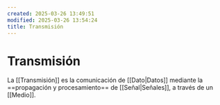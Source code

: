 ```yaml
---
created: 2025-03-26 13:49:51
modified: 2025-03-26 13:54:24
title: Transmisión
---
```


# Transmisión

La [[Transmisión]] es la comunicación de [[Dato|Datos]] mediante la ==propagación y procesamiento== de [[Señal|Señales]], a través de un [[Medio]].
